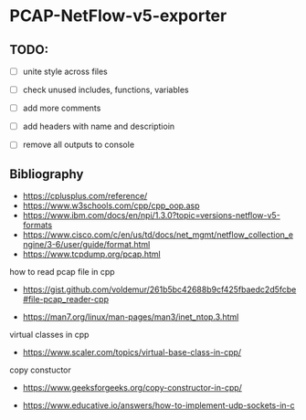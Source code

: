 # PCAP-NetFlow-v5-exporter

## TODO:
- [ ] unite style across files
- [ ] check unused includes, functions, variables
- [ ] add more comments
- [ ] add headers with name and descriptioin
- [ ] remove all outputs to console


## Bibliography
- https://cplusplus.com/reference/
- https://www.w3schools.com/cpp/cpp_oop.asp
- https://www.ibm.com/docs/en/npi/1.3.0?topic=versions-netflow-v5-formats
- https://www.cisco.com/c/en/us/td/docs/net_mgmt/netflow_collection_engine/3-6/user/guide/format.html
- https://www.tcpdump.org/pcap.html

how to read pcap file in cpp
- https://gist.github.com/voldemur/261b5bc42688b9cf425fbaedc2d5fcbe#file-pcap_reader-cpp

- https://man7.org/linux/man-pages/man3/inet_ntop.3.html

virtual classes in cpp
- https://www.scaler.com/topics/virtual-base-class-in-cpp/

copy constuctor
- https://www.geeksforgeeks.org/copy-constructor-in-cpp/

- https://www.educative.io/answers/how-to-implement-udp-sockets-in-c